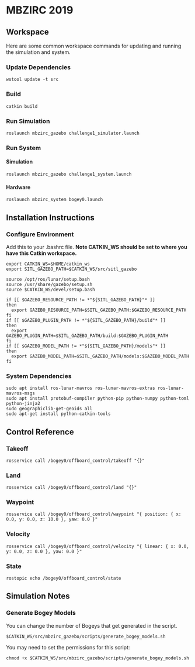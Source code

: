 # MBZIRC 2019

## Workspace

Here are some common workspace commands for updating and running the simulation and system.

### Update Dependencies

    wstool update -t src

### Build

    catkin build

### Run Simulation

    roslaunch mbzirc_gazebo challenge1_simulator.launch

### Run System

#### Simulation

    roslaunch mbzirc_gazebo challenge1_system.launch

#### Hardware

    roslaunch mbzirc_system bogey0.launch

## Installation Instructions

### Configure Environment

Add this to your .bashrc file. **Note CATKIN_WS should be set to where you have this Catkin workspace.**

    export CATKIN_WS=$HOME/catkin_ws
    export SITL_GAZEBO_PATH=$CATKIN_WS/src/sitl_gazebo

    source /opt/ros/lunar/setup.bash
    source /usr/share/gazebo/setup.sh
    source $CATKIN_WS/devel/setup.bash

    if [[ $GAZEBO_RESOURCE_PATH != *"${SITL_GAZEBO_PATH}"* ]]
    then
      export GAZEBO_RESOURCE_PATH=$SITL_GAZEBO_PATH:$GAZEBO_RESOURCE_PATH
    fi
    if [[ $GAZEBO_PLUGIN_PATH != *"${SITL_GAZEBO_PATH}/build"* ]]
    then
      export GAZEBO_PLUGIN_PATH=$SITL_GAZEBO_PATH/build:$GAZEBO_PLUGIN_PATH
    fi
    if [[ $GAZEBO_MODEL_PATH != *"${SITL_GAZEBO_PATH}/models"* ]]
    then
      export GAZEBO_MODEL_PATH=$SITL_GAZEBO_PATH/models:$GAZEBO_MODEL_PATH
    fi

### System Dependencies

    sudo apt install ros-lunar-mavros ros-lunar-mavros-extras ros-lunar-mavros-msgs
    sudo apt install protobuf-compiler python-pip python-numpy python-toml python-jinja2
    sudo geographiclib-get-geoids all
    sudo apt-get install python-catkin-tools
## Control Reference

### Takeoff

    rosservice call /bogey0/offboard_control/takeoff "{}"

### Land

    rosservice call /bogey0/offboard_control/land "{}"

### Waypoint

    rosservice call /bogey0/offboard_control/waypoint "{ position: { x: 0.0, y: 0.0, z: 10.0 }, yaw: 0.0 }"

### Velocity

    rosservice call /bogey0/offboard_control/velocity "{ linear: { x: 0.0, y: 0.0, z: 0.0 }, yaw: 0.0 }"

### State

    rostopic echo /bogey0/offboard_control/state

## Simulation Notes

### Generate Bogey Models

You can change the number of Bogeys that get generated in the script.

    $CATKIN_WS/src/mbzirc_gazebo/scripts/generate_bogey_models.sh

You may need to set the permissions for this script:

    chmod +x $CATKIN_WS/src/mbzirc_gazebo/scripts/generate_bogey_models.sh
